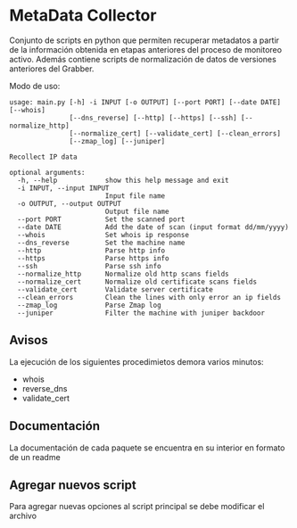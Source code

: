 # MetaData Collector #
Conjunto de scripts en python que permiten recuperar metadatos a partir de la información obtenida en etapas anteriores 
del proceso de monitoreo activo. Además contiene scripts de normalización de datos de versiones anteriores del Grabber.

Modo de uso:
```
usage: main.py [-h] -i INPUT [-o OUTPUT] [--port PORT] [--date DATE] [--whois]
               [--dns_reverse] [--http] [--https] [--ssh] [--normalize_http]
               [--normalize_cert] [--validate_cert] [--clean_errors]
               [--zmap_log] [--juniper]

Recollect IP data

optional arguments:
  -h, --help            show this help message and exit
  -i INPUT, --input INPUT
                        Input file name
  -o OUTPUT, --output OUTPUT
                        Output file name
  --port PORT           Set the scanned port
  --date DATE           Add the date of scan (input format dd/mm/yyyy)
  --whois               Set whois ip response
  --dns_reverse         Set the machine name
  --http                Parse http info
  --https               Parse https info
  --ssh                 Parse ssh info
  --normalize_http      Normalize old http scans fields
  --normalize_cert      Normalize old certificate scans fields
  --validate_cert       Validate server certificate
  --clean_errors        Clean the lines with only error an ip fields
  --zmap_log            Parse Zmap log
  --juniper             Filter the machine with juniper backdoor
```

## Avisos
La ejecución de los siguientes procedimietos demora varios minutos:
  - whois
  - reverse_dns
  - validate_cert
    
## Documentación
La documentación de cada paquete se encuentra en su interior en formato de un readme

## Agregar nuevos script
Para agregar nuevas opciones al script principal se debe modificar el archivo 
